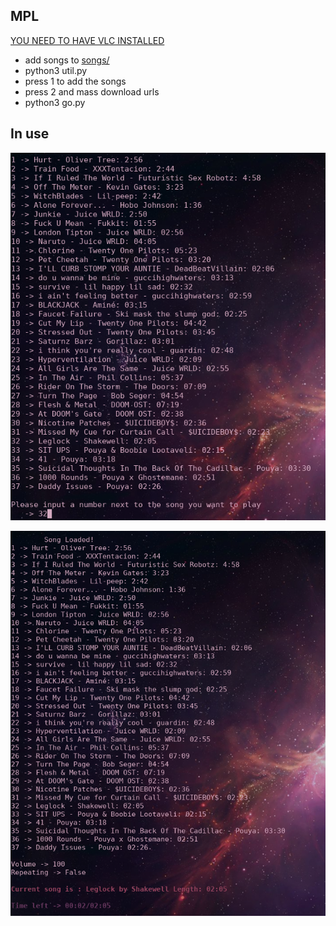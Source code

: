 ## MPL
[YOU NEED TO HAVE VLC INSTALLED](https://www.videolan.org/index.html)
* add songs to [songs/](songs/)
* python3 util.py
* press 1 to add the songs
* press 2 and mass download urls
* python3 go.py

## In use
![Selecting](pictures/selecting.png)

![Playing](pictures/playing.png)
